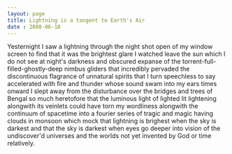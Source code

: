 ```yaml
---
layout: page
title: Lightning is a tangent to Earth's Air
date : 2008-06-18
---
```

Yesternight I saw a lightning through the night shot open of my window screen to find that it was the brightest glare I watched leave the sun which I do not see at night's darkness and obscured expanse of the torrent-full-filled-ghostly-deep nimbus gliders that incredibly pervaded the discontinuous flagrance of unnatural spirits that I turn speechless to say accelerated with fire and thunder whose sound swam into my ears times onward I slept away from the disturbance over the bridges and trees of Bengal so much heretofore that the luminous light of lighted lit lightening alongwith its veinlets could have torn my wordliness alongwith the continuum of spacetime into a fourier series of tragic and magic having clouds in monsoon which mock that lightning is brighest when the sky is darkest and that the sky is darkest when eyes go deeper into vision of the undiscover'd universes and the worlds not yet invented by God or time relatively.
